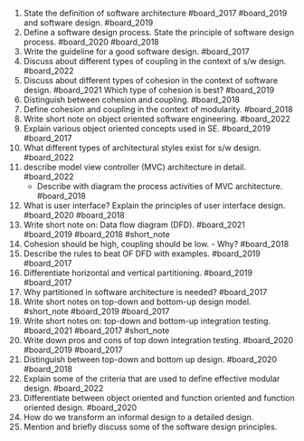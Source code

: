 1. State the definition of software architecture #board_2017 #board_2019 and software design. #board_2019 
2. Define a software design process. State the principle of software design process. #board_2020 #board_2018 
3. Write the guideline for a good software design. #board_2017
4. Discuss about different types of coupling in the context of s/w design. #board_2022 
5. Discuss about different types of cohesion in the context of software design. #board_2021  Which type of cohesion is best? #board_2019 
6. Distinguish between cohesion and coupling. #board_2018 
7. Define cohesion and coupling in the context of modularity. #board_2018 
8. Write short note on object oriented software engineering. #board_2022 
9. Explain various object oriented concepts used in SE. #board_2019 #board_2017 
10. What different types of architectural styles exist for s/w design. #board_2022 
11. describe model view controller (MVC) architecture in detail. #board_2022 
	- Describe with diagram the process activities of MVC architecture. #board_2018 
12. What is user interface? Explain the principles of user interface design.  #board_2020 #board_2018 
13. Write short note on: Data flow diagram (DFD). #board_2021 #board_2019 #board_2018 #short_note 
14. Cohesion should be high, coupling should be low. - Why? #board_2018 
15. Describe the rules to beat OF DFD with examples. #board_2019 #board_2017 
16. Differentiate horizontal and vertical partitioning. #board_2019 #board_2017 
17. Why partitioned in software architecture is needed? #board_2017 
18. Write short notes on top-down and bottom-up design model. #short_note #board_2019 #board_2017 
19. Write short notes on: top-down and bottom-up integration testing. #board_2021 #board_2017 #short_note 
20. Write down pros and cons of top down integration testing. #board_2020 #board_2019 #board_2017 
21. Distinguish between top-down and bottom up design. #board_2020 #board_2018 
22. Explain some of the criteria that are used to define effective modular design. #board_2022 
23. Differentiate between object oriented and function oriented and function oriented design. #board_2020 
24. How do we transform an  informal design to a detailed design.
25. Mention and briefly discuss some of the software design principles.
